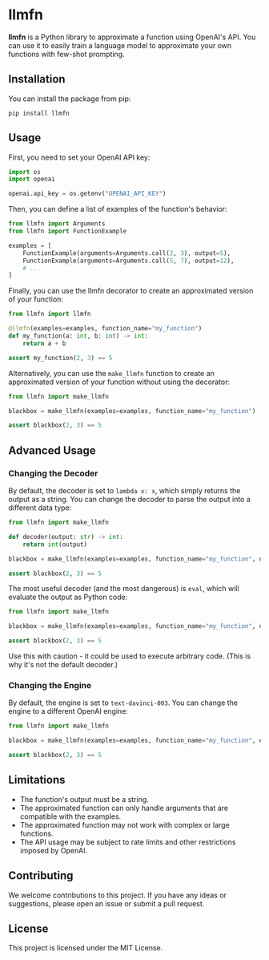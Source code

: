 # llmfn

**llmfn** is a Python library to approximate a function using OpenAI's API. You can use it to easily train a language model to approximate your own functions with few-shot prompting.

## Installation

You can install the package from pip:

```
pip install llmfn
```

## Usage

First, you need to set your OpenAI API key:

```python
import os
import openai

openai.api_key = os.getenv("OPENAI_API_KEY")
```

Then, you can define a list of examples of the function's behavior:

```python
from llmfn import Arguments
from llmfn import FunctionExample

examples = [
    FunctionExample(arguments=Arguments.call(2, 3), output=5),
    FunctionExample(arguments=Arguments.call(5, 7), output=12),
    # ...
]
```

Finally, you can use the llmfn decorator to create an approximated version of your function:

```python
from llmfn import llmfn

@llmfn(examples=examples, function_name="my_function")
def my_function(a: int, b: int) -> int:
    return a + b

assert my_function(2, 3) == 5
```

Alternatively, you can use the `make_llmfn` function to create an approximated version of your function without using the decorator:

```python
from llmfn import make_llmfn

blackbox = make_llmfn(examples=examples, function_name="my_function")

assert blackbox(2, 3) == 5
```

## Advanced Usage

### Changing the Decoder

By default, the decoder is set to `lambda x: x`, which simply returns the output as a string. You can change the decoder to parse the output into a different data type:

```python
from llmfn import make_llmfn

def decoder(output: str) -> int:
    return int(output)

blackbox = make_llmfn(examples=examples, function_name="my_function", decoder=decoder)

assert blackbox(2, 3) == 5
```

The most useful decoder (and the most dangerous) is `eval`, which will evaluate the output as Python code:

```python
from llmfn import make_llmfn

blackbox = make_llmfn(examples=examples, function_name="my_function", decoder=eval)

assert blackbox(2, 3) == 5
```

Use this with caution - it could be used to execute arbitrary code. (This is why it's not the default decoder.)

### Changing the Engine

By default, the engine is set to `text-davinci-003`. You can change the engine to a different OpenAI engine:

```python
from llmfn import make_llmfn

blackbox = make_llmfn(examples=examples, function_name="my_function", engine="text-curie-001")

assert blackbox(2, 3) == 5
```

## Limitations

- The function's output must be a string.
- The approximated function can only handle arguments that are compatible with the examples.
- The approximated function may not work with complex or large functions.
- The API usage may be subject to rate limits and other restrictions imposed by OpenAI.

## Contributing

We welcome contributions to this project. If you have any ideas or suggestions, please open an issue or submit a pull request.

## License

This project is licensed under the MIT License.